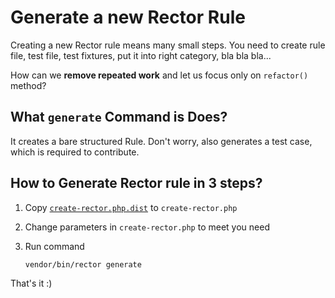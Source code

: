 # Generate a new Rector Rule

Creating a new Rector rule means many small steps. You need to create rule file, test file, test fixtures, put it into right category, bla bla bla...

How can we **remove repeated work** and let us focus only on `refactor()` method?

## What `generate` Command is Does?

It creates a bare structured Rule.
Don't worry, also generates a test case, which is required to contribute.

## How to Generate Rector rule in 3 steps?

1. Copy [`create-rector.php.dist`](/../create-rector.php.dist) to `create-rector.php`
2. Change parameters in `create-rector.php` to meet you need
3. Run command

    ```bash
    vendor/bin/rector generate
    ```

That's it :)
